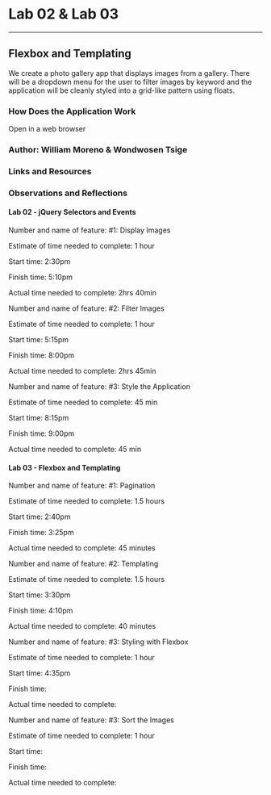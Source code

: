 # Lab 02 & Lab 03

---

## Flexbox and Templating

We create a photo gallery app that displays images from a gallery. There will be a dropdown menu for the user to filter images by keyword and the application will be cleanly styled into a grid-like pattern using floats.

### How Does the Application Work

Open in a web browser

### Author: William Moreno & Wondwosen Tsige

### Links and Resources

### Observations and Reflections

#### Lab 02 - jQuery Selectors and Events

Number and name of feature: #1: Display Images

Estimate of time needed to complete: 1 hour

Start time: 2:30pm

Finish time: 5:10pm

Actual time needed to complete: 2hrs 40min

Number and name of feature: #2: Filter Images

Estimate of time needed to complete: 1 hour

Start time: 5:15pm

Finish time: 8:00pm

Actual time needed to complete: 2hrs 45min

Number and name of feature: #3: Style the Application

Estimate of time needed to complete: 45 min

Start time: 8:15pm

Finish time: 9:00pm

Actual time needed to complete: 45 min

#### Lab 03 - Flexbox and Templating

Number and name of feature: #1: Pagination

Estimate of time needed to complete: 1.5 hours

Start time: 2:40pm

Finish time: 3:25pm

Actual time needed to complete: 45 minutes

Number and name of feature: #2: Templating

Estimate of time needed to complete: 1.5 hours

Start time: 3:30pm

Finish time: 4:10pm

Actual time needed to complete: 40 minutes

Number and name of feature: #3: Styling with Flexbox

Estimate of time needed to complete: 1 hour

Start time: 4:35pm

Finish time:

Actual time needed to complete:

Number and name of feature: #3: Sort the Images

Estimate of time needed to complete: 1 hour

Start time:

Finish time:

Actual time needed to complete:
